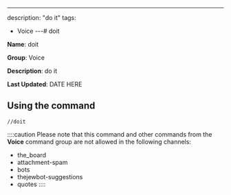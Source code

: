 ---
description: "do it"
tags:
  - Voice
---# doit

**Name**: doit

**Group**: Voice

**Description**: do it

**Last Updated**: DATE HERE

## Using the command

    //doit

::::caution Please note that this command and other commands from the **Voice** command group are not allowed in the following channels:
- the_board
- attachment-spam
- bots
- thejewbot-suggestions
- quotes
::::